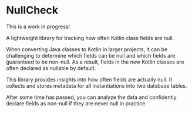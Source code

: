 # NullCheck
This is a work in progress!

A lightweight library for tracking how often Kotlin class fields are null.

When converting Java classes to Kotlin in larger projects, it can be challenging to determine which fields can be null and which fields are guaranteed to be non-null. As a result, fields in the new Kotlin classes are often declared as nullable by default.

This library provides insights into how often fields are actually null. It collects and stores metadata for all instantiations into two database tables.

After some time has passed, you can analyze the data and confidently declare fields as non-null if they are never null in practice.

